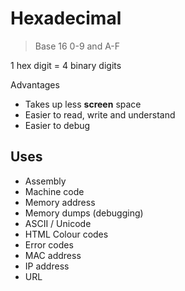 # Hexadecimal

> Base 16
> 0-9 and A-F

1 hex digit = 4 binary digits

Advantages
-   Takes up less **screen** space
-   Easier to read, write and understand
-   Easier to debug

## Uses

-   Assembly
-   Machine code
-   Memory address
-   Memory dumps (debugging)
-   ASCII / Unicode
-   HTML Colour codes
-   Error codes
-   MAC address
-   IP address
-   URL
